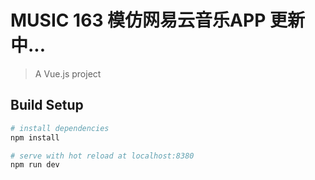 # MUSIC 163  模仿网易云音乐APP  更新中...

> A Vue.js project

## Build Setup

``` bash
# install dependencies
npm install

# serve with hot reload at localhost:8380
npm run dev

```
